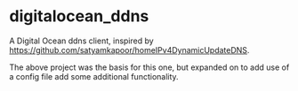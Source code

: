 # digitalocean_ddns

A Digital Ocean ddns client, inspired by https://github.com/satyamkapoor/homeIPv4DynamicUpdateDNS. 

The above project was the basis for this one, but expanded on to add use of a config file add some additional functionality. 
